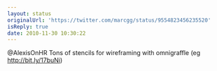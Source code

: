 ```yaml
---
layout: status
originalUrl: 'https://twitter.com/marcgg/status/9554823456235520'
isReply: true
date: 2010-11-30 10:30:22
---
```


@AlexisOnHR Tons of stencils for wireframing with omnigraffle (eg http://bit.ly/17buNi)
